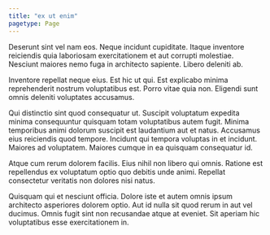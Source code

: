 ```yaml
---
title: "ex ut enim"
pagetype: Page
---
```

Deserunt sint vel nam eos. Neque incidunt cupiditate. Itaque inventore reiciendis quia laboriosam exercitationem et aut corrupti molestiae. Nesciunt maiores nemo fuga in architecto sapiente. Libero deleniti ab.

Inventore repellat neque eius. Est hic ut qui. Est explicabo minima reprehenderit nostrum voluptatibus est. Porro vitae quia non. Eligendi sunt omnis deleniti voluptates accusamus.

Qui distinctio sint quod consequatur ut. Suscipit voluptatum expedita minima consequuntur quisquam totam voluptatibus autem fugit. Minima temporibus animi dolorum suscipit est laudantium aut et natus.
Accusamus eius reiciendis quod tempore. Incidunt qui tempora voluptas in et incidunt. Maiores ad voluptatem. Maiores cumque in ea quisquam consequatur id.

Atque cum rerum dolorem facilis. Eius nihil non libero qui omnis. Ratione est repellendus ex voluptatum optio quo debitis unde animi. Repellat consectetur veritatis non dolores nisi natus.

Quisquam qui et nesciunt officia. Dolore iste et autem omnis ipsum architecto asperiores dolorem optio. Aut id nulla sit quod rerum in aut vel ducimus. Omnis fugit sint non recusandae atque at eveniet. Sit aperiam hic voluptatibus esse exercitationem in.
